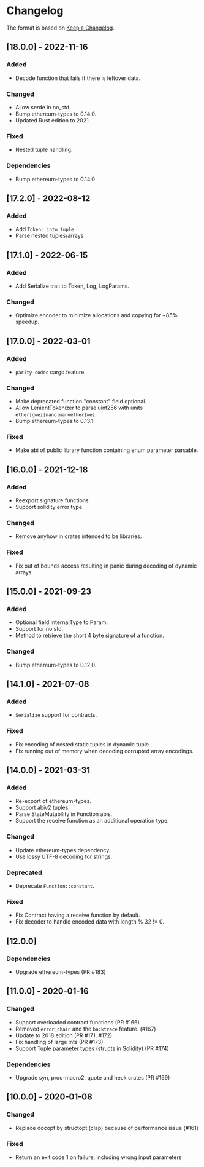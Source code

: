 # Changelog

The format is based on [Keep a Changelog].

[Keep a Changelog]: http://keepachangelog.com/en/1.0.0/

## [18.0.0] - 2022-11-16
### Added
- Decode function that fails if there is leftover data.

### Changed
- Allow serde in no_std.
- Bump ethereum-types to 0.14.0.
- Updated Rust edition to 2021.

### Fixed
- Nested tuple handling.

### Dependencies
- Bump ethereum-types to 0.14.0

## [17.2.0] - 2022-08-12
### Added
- Add `Token::into_tuple`
- Parse nested tuples/arrays

## [17.1.0] - 2022-06-15
### Added
- Add Serialize trait to Token, Log, LogParams.

### Changed
- Optimize encoder to minimize allocations and copying for ~85% speedup.

## [17.0.0] - 2022-03-01
### Added
- `parity-codec` cargo feature.

### Changed
- Make deprecated function "constant" field optional.
- Allow LenientTokenizer to parse uint256 with units `ether|gwei|nano|nanoether|wei`.
- Bump ethereum-types to 0.13.1.

### Fixed
- Make abi of public library function containing enum parameter parsable.

## [16.0.0] - 2021-12-18
### Added
- Reexport signature functions
- Support solidity error type

### Changed
- Remove anyhow in crates intended to be libraries.

### Fixed
- Fix out of bounds access resulting in panic during decoding of dynamic arrays.

## [15.0.0] - 2021-09-23
### Added
- Optional field internalType to Param.
- Support for no std.
- Method to retrieve the short 4 byte signature of a function.

### Changed
- Bump ethereum-types to 0.12.0.

## [14.1.0] - 2021-07-08
### Added
- `Serialize` support for contracts.

### Fixed
- Fix encoding of nested static tuples in dynamic tuple.
- Fix running out of memory when decoding corrupted array encodings.

## [14.0.0] - 2021-03-31
### Added
- Re-export of ethereum-types.
- Support abiv2 tuples.
- Parse StateMutability in Function abis.
- Support the receive function as an additional operation type.

### Changed
- Update ethereum-types dependency.
- Use lossy UTF-8 decoding for strings.

### Deprecated
- Deprecate `Function::constant`.

### Fixed
- Fix Contract having a receive function by default.
- Fix decoder to handle encoded data with length % 32 != 0.

## [12.0.0]
### Dependencies
- Upgrade ethereum-types (PR #183)

## [11.0.0] - 2020-01-16
### Changed
- Support overloaded contract functions (PR #166)
- Removed `error_chain` and the `backtrace` feature. (#167)
- Update to 2018 edition (PR #171, #172)
- Fix handling of large ints (PR #173)
- Support Tuple parameter types (structs in Solidity) (PR #174)
### Dependencies
- Upgrade syn, proc-macro2, quote and heck crates (PR #169)

## [10.0.0] - 2020-01-08
### Changed
- Replace docopt by structopt (clap) because of performance issue (#161)
### Fixed
- Return an exit code 1 on failure, including wrong input parameters
